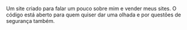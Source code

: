 Um site criado para falar um pouco sobre mim e vender meus sites. O código está aberto para quem quiser dar uma olhada e por questões de segurança também.
